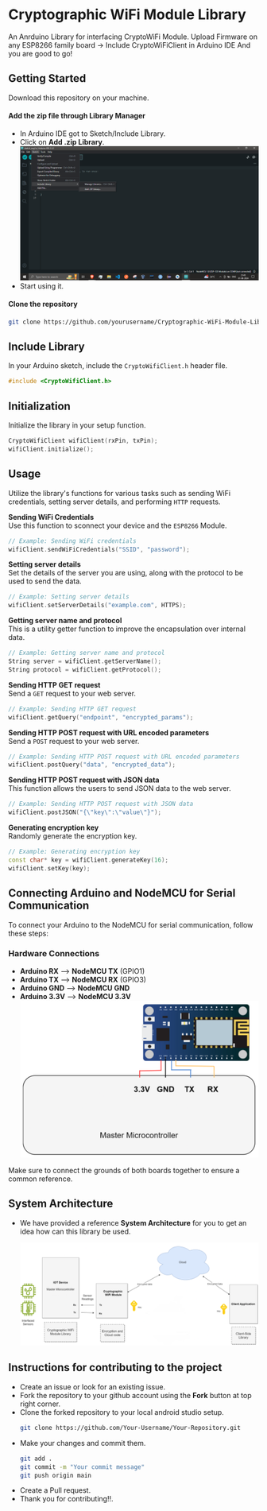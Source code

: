 # Cryptographic WiFi Module Library

An Anrduino Library for interfacing CryptoWiFi Module.
Upload Firmware on any ESP8266 family board -> Include CryptoWiFiClient in Arduino IDE
And you are good to go!
## Getting Started

Download this repository on your machine.

#### Add the zip file through Library Manager

- In Arduino IDE got to Sketch/Include Library.
- Click on **Add .zip Library**.
  ![Arduino](Arduino_Photo.png)
- Start using it.

#### Clone the repository
```bash
git clone https://github.com/yourusername/Cryptographic-WiFi-Module-Library.git
```

## Include Library

In your Arduino sketch, include the `CryptoWifiClient.h` header file.
```cpp
#include <CryptoWifiClient.h>
```

## Initialization
Initialize the library in your setup function.
```cpp
CryptoWifiClient wifiClient(rxPin, txPin);
wifiClient.initialize();
```


## Usage

Utilize the library's functions for various tasks such as sending WiFi credentials, setting server details, and performing `HTTP` requests.

**Sending WiFi Credentials**  
Use this function to sconnect your device and the `ESP8266` Module.

```cpp
// Example: Sending WiFi credentials
wifiClient.sendWiFiCredentials("SSID", "password");
```

**Setting server details**  
Set the details of the server you are using, along with the protocol to be used to send the data. 

```cpp
// Example: Setting server details
wifiClient.setServerDetails("example.com", HTTPS);
```

**Getting server name and protocol**  
This is a utility getter function to improve the encapsulation over internal data.

```cpp
// Example: Getting server name and protocol
String server = wifiClient.getServerName();
String protocol = wifiClient.getProtocol();
```

**Sending HTTP GET request**  
Send a `GET` request to your web server.

```cpp
// Example: Sending HTTP GET request
wifiClient.getQuery("endpoint", "encrypted_params");
```

**Sending HTTP POST request with URL encoded parameters**  
Send a `POST` request to your web server.

```cpp
// Example: Sending HTTP POST request with URL encoded parameters
wifiClient.postQuery("data", "encrypted_data");
```

**Sending HTTP POST request with JSON data**  
This function allows the users to send JSON data to the web server.

```cpp
// Example: Sending HTTP POST request with JSON data
wifiClient.postJSON("{\"key\":\"value\"}");
```

**Generating encryption key**  
Randomly generate the encryption key.

```cpp
// Example: Generating encryption key
const char* key = wifiClient.generateKey(16);
wifiClient.setKey(key);
```

## Connecting Arduino and NodeMCU for Serial Communication

To connect your Arduino to the NodeMCU for serial communication, follow these steps:

### Hardware Connections

- **Arduino RX** --> **NodeMCU TX** (GPIO1)
- **Arduino TX** --> **NodeMCU RX** (GPIO3)
- **Arduino GND** --> **NodeMCU GND**
- **Arduino 3.3V** --> **NodeMCU 3.3V**
  ![Pin Diagram](Curcuit_diagram_pinout.png)

Make sure to connect the grounds of both boards together to ensure a common reference.

## System Architecture

- We have provided a reference **System Architecture** for you to get an idea how can this library be used.
  
  ![System Architecture](System%20Architecture.png)

## Instructions for contributing to the project
  - Create an issue or look for an existing issue.
  - Fork the repository to your github account using the **Fork** button at top right corner.
  - Clone the forked repository to your local android studio setup.
    ```bash
    git clone https://github.com/Your-Username/Your-Repository.git
  - Make your changes and commit them.
    ```bash
    git add .
    git commit -m "Your commit message"
    git push origin main
  - Create a Pull request.
  - Thank you for contributing!!.
